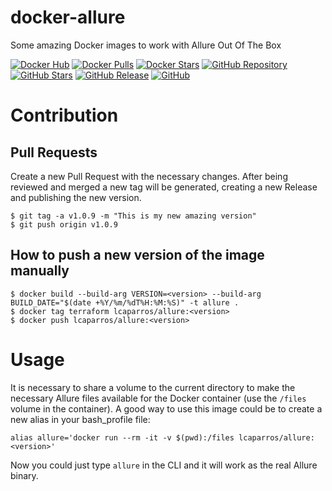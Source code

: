 # docker-allure
Some amazing Docker images to work with Allure Out Of The Box

[![Docker Hub](https://img.shields.io/static/v1.svg?color=4edafc&labelColor=555555&logoColor=ffffff&style=flat&label=lcaparros/allure&message=Docker%20Hub&logo=docker)](https://hub.docker.com/r/lcaparros/allure)
[![Docker Pulls](https://img.shields.io/docker/pulls/lcaparros/allure.svg?color=4edafc&labelColor=555555&logoColor=ffffff&style=flat&label=pulls&logo=docker)](https://hub.docker.com/r/lcaparros/allure)
[![Docker Stars](https://img.shields.io/docker/stars/lcaparros/allure.svg?color=4edafc&labelColor=555555&logoColor=ffffff&style=flat&label=stars&logo=docker)](https://hub.docker.com/r/lcaparros/allure)
[![GitHub Repository](https://img.shields.io/static/v1.svg?color=4edafc&labelColor=555555&logoColor=ffffff&style=flat&label=lcaparros/docker-allure&message=GitHub%20Repo&logo=github)](https://github.com/lcaparros/docker-allure)
[![GitHub Stars](https://img.shields.io/github/stars/lcaparros/docker-allure.svg?color=4edafc&labelColor=555555&logoColor=ffffff&style=flat&logo=github)](https://github.com/lcaparros/docker-allure)
[![GitHub Release](https://img.shields.io/github/release/lcaparros/docker-allure.svg?color=4edafc&labelColor=555555&logoColor=ffffff&style=flat&logo=github)](https://github.com/lcaparros/docker-allure/releases)
[![GitHub](https://img.shields.io/static/v1.svg?color=4edafc&labelColor=555555&logoColor=ffffff&style=flat&label=lcaparros&message=GitHub&logo=github)](https://github.com/lcaparros "view the source for all of our repositories.")

# Contribution

## Pull Requests

Create a new Pull Request with the necessary changes. After being reviewed and merged a new tag will be generated, creating a new Release and publishing the new version.

```shell
$ git tag -a v1.0.9 -m "This is my new amazing version"
$ git push origin v1.0.9
```

## How to push a new version of the image manually

```shell
$ docker build --build-arg VERSION=<version> --build-arg BUILD_DATE="$(date +%Y/%m/%dT%H:%M:%S)" -t allure .
$ docker tag terraform lcaparros/allure:<version>
$ docker push lcaparros/allure:<version>
```

# Usage

It is necessary to share a volume to the current directory to make the necessary Allure files available for the Docker container (use the `/files` volume in the container). A good way to use this image could be to create a new alias in your bash_profile file:

```shell
alias allure='docker run --rm -it -v $(pwd):/files lcaparros/allure:<version>'
```

Now you could just type `allure` in the CLI and it will work as the real Allure binary.